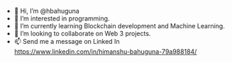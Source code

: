 - 👋 Hi, I’m @hbahuguna
- 👀 I’m interested in programming.
- 🌱 I’m currently learning Blockchain development and Machine Learning.
- 💞️ I’m looking to collaborate on Web 3 projects.
- 📫 Send me a message on Linked In https://www.linkedin.com/in/himanshu-bahuguna-79a988184/

<!---
hbahuguna/hbahuguna is a ✨ special ✨ repository because its `README.md` (this file) appears on your GitHub profile.
You can click the Preview link to take a look at your changes.
--->

